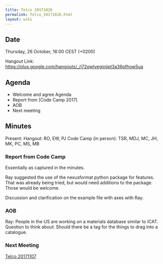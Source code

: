 ```yaml
---
title: Telco 20171026
permalink: Telco_20171026.html
layout: wiki
---
```


Date
----

Thursday, 26 October, 16:00 CEST (+0200)

<!-- end of autogeneration -->

Hangout Link:
<https://plus.google.com/hangouts/_/j72qwlvegiojjpt3a36pfhow5ua>


Agenda
------

-   Welcome and agree Agenda
-   Report from [Code Camp 2017]
-   AOB
-   Next meeting

Minutes
-------

Present: 
Hangout: RO, EW, PJ 
Code Camp (in person): TSR, MDJ, MC, JH, MK, PC, MS, MB

### Report from Code Camp

Essentially as captured in the minutes.

Ray suggested the use of the nexusformat python package for features. That was already being tried, but would need additions to the package. Those would be welcome.

Discussion and clarification on the example file with axes with Ray.

### AOB

Ray: People in the US are working on a materials database similar to ICAT. Question to think about: Should there be a tag for the things to drag into a catalogue.


### Next Meeting
[Telco 20171107](Telco_20171107.html)

